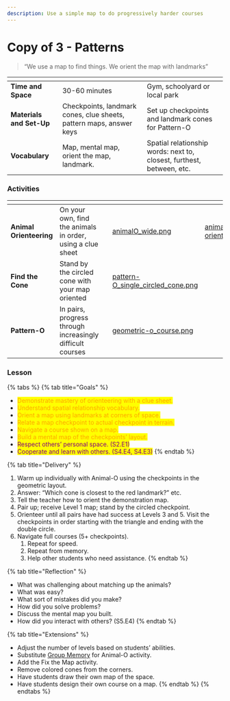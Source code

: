 ```yaml
---
description: Use a simple map to do progressively harder courses
---
```


# Copy of 3 - Patterns

> “We use a map to find things. We orient the map with landmarks”

<table data-view="cards"><thead><tr><th></th><th></th><th></th></tr></thead><tbody><tr><td><strong>Time and Space</strong></td><td>30-60 minutes</td><td>Gym, schoolyard or local park</td></tr><tr><td><strong>Materials and Set-Up</strong></td><td>Checkpoints, landmark cones, clue sheets, pattern maps, answer keys</td><td>Set up checkpoints and landmark cones for Pattern-O</td></tr><tr><td><strong>Vocabulary</strong></td><td>Map, mental map, orient the map, landmark. </td><td>Spatial relationship words: next to, closest, furthest, between, etc.</td></tr></tbody></table>

### Activities

<table data-view="cards"><thead><tr><th></th><th></th><th></th><th data-hidden data-card-cover data-type="files"></th><th data-hidden data-card-target data-type="content-ref"></th></tr></thead><tbody><tr><td><strong>Animal Orienteering</strong></td><td>On your own, find the animals in order, using a clue sheet</td><td></td><td><a href="../../../.gitbook/assets/animalO_wide.png">animalO_wide.png</a></td><td><a href="../../../activities/animal-orienteering.md">animal-orienteering.md</a></td></tr><tr><td><strong>Find the Cone</strong></td><td>Stand by the circled cone with your map oriented</td><td></td><td><a href="../../../.gitbook/assets/pattern-O_single_circled_cone.png">pattern-O_single_circled_cone.png</a></td><td></td></tr><tr><td><strong>Pattern-O</strong></td><td>In pairs, progress through increasingly difficult courses</td><td></td><td><a href="../../../.gitbook/assets/geometric-o_course.png">geometric-o_course.png</a></td><td></td></tr></tbody></table>

### Lesson

{% tabs %}
{% tab title="Goals" %}
* <mark style="color:orange;">Demonstrate mastery of orienteering with a clue sheet.</mark>
* <mark style="color:orange;">Understand spatial relationship vocabulary.</mark>
* <mark style="color:orange;">Orient a map using landmarks at corners of space.</mark>
* <mark style="color:orange;">Relate a map checkpoint to actual checkpoint in terrain.</mark>
* <mark style="color:orange;">Navigate a course shown on a map.</mark>
* <mark style="color:orange;">Build a mental map of the checkpoints’ layout.</mark>
* <mark style="color:purple;">Respect others’ personal space. (S2.E1)</mark>
* <mark style="color:purple;">Cooperate and learn with others. (S4.E4, S4.E3)</mark>
{% endtab %}

{% tab title="Delivery" %}
1. Warm up individually with Animal-O using the checkpoints in the geometric layout.
2. Answer: “Which cone is closest to the red landmark?” etc.
3. Tell the teacher how to orient the demonstration map.
4. Pair up; receive Level 1 map; stand by the circled checkpoint.&#x20;
5. Orienteer until all pairs have had success at Levels 3 and 5. Visit the checkpoints in order starting with the triangle and ending with the double circle.&#x20;
6. Navigate full courses (5+ checkpoints).
   1. Repeat for speed.
   2. Repeat from memory.
   3. Help other students who need assistance.
{% endtab %}

{% tab title="Reflection" %}
* What was challenging about matching up the animals?&#x20;
* What was easy?&#x20;
* What sort of mistakes did you make?&#x20;
* How did you solve problems?&#x20;
* Discuss the mental map you built.&#x20;
* How did you interact with others? (S5.E4)
{% endtab %}

{% tab title="Extensions" %}
* Adjust the number of levels based on students’ abilities.
* Substitute [Group Memory](../../../activities/group-memory.md) for Animal-O activity.
* Add the Fix the Map activity.
* Remove colored cones from the corners.
* Have students draw their own map of the space.
* Have students design their own course on a map.
{% endtab %}
{% endtabs %}

